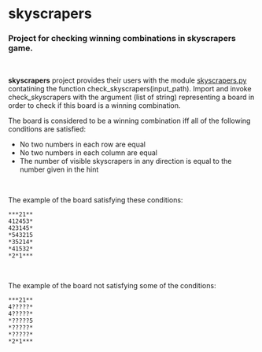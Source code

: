 # skyscrapers

### Project for checking winning combinations in skyscrapers game.

<br>

<b>skyscrapers</b> project provides their users with the module <a href="https://github.com/bogdanmagometa/skyscrapers/blob/main/skyscrapers.py">skyscrapers.py</a> contatining the function check_skyscrapers(input_path). Import and invoke check_skyscrapers with the argument (list of string) representing a board in order to check if this board is a winning combination.

The board is considered to be a winning combination iff all of the following conditions are satisfied:
<ul>
<li>No two numbers in each row are equal</li>
<li>No two numbers in each column are equal</li>
<li>The number of visible skyscrapers in any direction is equal to the number given in the hint</li>
</ul>

<br>

The example of the board satisfying these conditions:
```
***21**
412453*
423145*
*543215
*35214*
*41532*
*2*1***
```

<br>

The example of the board not satisfying some of the conditions:
```
***21**
4?????*
4?????*
*?????5
*?????*
*?????*
*2*1***
```
